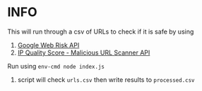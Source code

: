 # INFO
This will run through a csv of URLs to check if it is safe by using
1. [Google Web Risk API](https://cloud.google.com/web-risk/docs/lookup-api)
2. [IP Quality Score - Malicious URL Scanner API](https://www.ipqualityscore.com/documentation/malicious-url-scanner-api/overview)

Run using `env-cmd node index.js`

1. script will check `urls.csv` then write results to `processed.csv`

